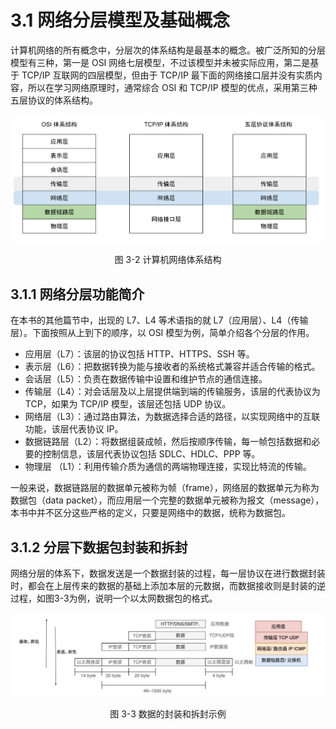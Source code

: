 # 3.1 网络分层模型及基础概念

计算机网络的所有概念中，分层次的体系结构是最基本的概念。被广泛所知的分层模型有三种，第一是 OSI 网络七层模型，不过该模型并未被实际应用，第二是基于 TCP/IP 互联网的四层模型，但由于 TCP/IP 最下面的网络接口层并没有实质内容，所以在学习网络原理时，通常综合 OSI 和 TCP/IP 模型的优点，采用第三种五层协议的体系结构。

<div  align="center">
	<img src="../assets/network-model.svg" width = "550"  align=center />
	<p>图 3-2 计算机网络体系结构</p>
</div>

## 3.1.1 网络分层功能简介

在本书的其他篇节中，出现的 L7、L4 等术语指的就 L7（应用层）、L4（传输层）。下面按照从上到下的顺序，以 OSI 模型为例，简单介绍各个分层的作用。

- 应用层（L7）：该层的协议包括 HTTP、HTTPS、SSH 等。
- 表示层（L6）：把数据转换为能与接收者的系统格式兼容并适合传输的格式。
- 会话层（L5）：负责在数据传输中设置和维护节点的通信连接。
- 传输层（L4）：对会话层及以上层提供端到端的传输服务，该层的代表协议为 TCP，如果为 TCP/IP 模型，该层还包括 UDP 协议。
- 网络层（L3）：通过路由算法，为数据选择合适的路径，以实现网络中的互联功能，该层代表协议 IP。
- 数据链路层（L2）：将数据组装成帧，然后按顺序传输，每一帧包括数据和必要的控制信息，该层代表协议包括 SDLC、HDLC、PPP 等。
- 物理层 （L1）：利用传输介质为通信的两端物理连接，实现比特流的传输。

一般来说，数据链路层的数据单元被称为帧（frame），网络层的数据单元为称为数据包（data packet），而应用层一个完整的数据单元被称为报文（message），本书中并不区分这些严格的定义，只要是网络中的数据，统称为数据包。

## 3.1.2 分层下数据包封装和拆封

网络分层的体系下，数据发送是一个数据封装的过程，每一层协议在进行数据封装时，都会在上层传来的数据的基础上添加本层的元数据，而数据接收则是封装的逆过程，如图3-3为例，说明一个以太网数据包的格式。

<div  align="center">
	<img src="../assets/network-stack.png" width = "650"  align=center />
	<p>图 3-3  数据的封装和拆封示例</p>
</div>
